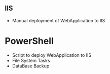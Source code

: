 <p><h2>IIS</h2></p>
<ul>
   <li>Manual deployment of WebApplication to IIS</li>
</ul>

<p><h1>PowerShell</h1></p>
   <ul>    
     <li>Script to deploy WebApplication to IIS</li>
     <li>File System Tasks</li>
     <li>DataBase Backup</li>
   </ul>
